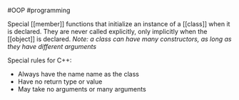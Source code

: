 #OOP #programming  

Special [[member]] functions that initialize an instance of a [[class]] when it is declared. They are never called explicitly, only implicitly when the [[object]] is declared.
*Note: a class can have many constructors, as long as they have different arguments*

Special rules for C++:
- Always have the name name as the class
- Have no return type or value
- May take no arguments or many arguments